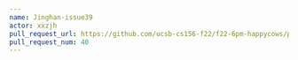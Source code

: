 ```yaml
---
name: Jinghan-issue39
actor: xxzjh
pull_request_url: https://github.com/ucsb-cs156-f22/f22-6pm-happycows/pull/40
pull_request_num: 40
---
```

